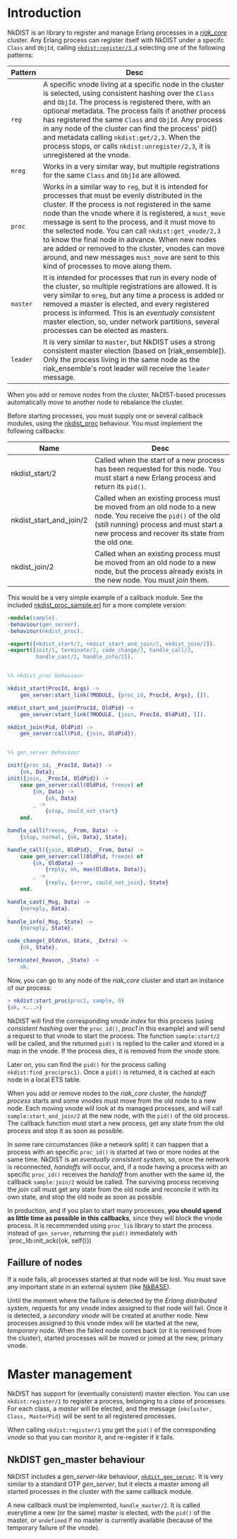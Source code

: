 # Introduction

NkDIST is an library to register and manage Erlang processes in a [_riak_core_](https://github.com/basho/riak_core) cluster. Any Erlang process can register itself with NkDIST under a specifc `Class` and `ObjId`, calling [`nkdist:register/3,4`](src/nkdist.erl) selecting one of the following patterns:

Pattern|Desc
---|---
`reg`|A specific vnode living at a specific node in the cluster is selected, using consistent hashing over the `Class` and `ObjId`. The process is registered there, with an optional metadata. The process fails if another process has registered the same `Class` and `ObjId`. Any process in any node of the cluster can find the process' pid() and metadata calling `nkdist:get/2,3`. When the process stops, or calls `nkdist:unregister/2,3`, it is unregistered at the vnode.
`mreg`|Works in a very similar way, but multiple registrations for the same `Class` and `ObjId` are allowed.
`proc`|Works in a similar way to `reg`, but it is intended for processes that must be evenly distributed in the cluster. If the process is not registered in the same node than the vnode where it is registered, a `must_move` message is sent to the process, and it must move to the selected node. You can call `nkdist:get_vnode/2,3` to know the final node in advance. When new nodes are added or removed to the cluster, vnodes can move around, and new messages `must_move` are sent to this kind of processes to move along them.
`master`|It is intended for processes that run in every node of the cluster, so multiple registrations are allowed. It is very similar to `mreg`, but any time a process is added or removed a master is elected, and every registered process is informed. This is an _eventualy consistent_ master election, so, under network partitions, several processes can be elected as masters.
`leader`|It is very similar to `master`, but NkDIST uses a strong consistent master election (based on [riak_ensemble]). Only the process living in the same node as the riak_ensemble's root leader will receive the `leader` message.







When you add or remove nodes from the cluster, NkDIST-based processes automatically _move_ to another node to rebalance the cluster.

Before starting processes, you must supply one or several callback modules, using the [nkdist_proc](src/nkdist_proc.erl) behaviour. You must implement the following callbacks:

Name|Desc
---|---
nkdist_start/2|Called when the start of a new process has been requested for this node. You must start a new Erlang process and return its `pid()`.
nkdist_start_and_join/2|Called when an existing process must be moved from an old node to a new node. You receive the `pid()` of the old (still running) process and must start a new process and recover its state from the old one.
nkdist_join/2|Called when an existing process must be moved from an old node to a new node, but the process already exists in the new node. You must _join_ them.

This would be a very simple example of a callback module. See the included [nkdist_proc_sample.erl](src/nkdist_proc_sample.erl) for a more complete version:

```erlang
-module(sample).
-behaviour(gen_server).
-behaviour(nkdist_proc).

-export([nkdist_start/2, nkdist_start_and_join/2, nkdist_join/2]).
-export([init/1, terminate/2, code_change/3, handle_call/3,   
         handle_cast/2, handle_info/2]).


%% nkdist_proc behaviour

nkdist_start(ProcId, Args) ->
    gen_server:start_link(?MODULE, {proc_id, ProcId, Args}, []).

nkdist_start_and_join(ProcId, OldPid) ->
    gen_server:start_link(?MODULE, {join, ProcId, OldPid}, []).

nkdist_join(Pid, OldPid) ->
    gen_server:call(Pid, {join, OldPid}).


%% gen_server behaviour

init({proc_id, _ProcId, Data}) ->
    {ok, Data};
init({join, _ProcId, OldPid}) ->
    case gen_server:call(OldPid, freeze) of
        {ok, Data} -> 
            {ok, Data}
        _ ->
            {stop, could_not_start}
    end.

handle_call(freeze, _From, Data) ->
    {stop, normal, {ok, Data}, State};

handle_call({join, OldPid}, _From, Data) ->
    case gen_server:call(OldPid, freeze) of
        {ok, OldData} ->
            {reply, ok, max(OldData, Data)};	
        _ ->
            {reply, {error, could_not_join}, State}
    end.

handle_cast(_Msg, Data) ->
    {noreply, Data}.
    
handle_info(_Msg, State) ->
    {noreply, State}.

code_change(_OldVsn, State, _Extra) ->
    {ok, State}.

terminate(_Reason, _State) ->
    ok.
```

Now, you can go to any node of the _riak_core_ cluster and start an instance of our process:

```erlang
> nkdist:start_proc(proc1, sample, 0)
{ok, <...>}
```

NkDIST will find the corresponding _vnode index_ for this process (using _consistent hashing_ over the `proc_id()`, _proc1_ in this example) and will send a request to that vnode to start the process. The function `sample:start/2` will be called, and the returned `pid()` is replied to the caller and stored in a map in the vnode. If the process dies, it is removed from the vnode store.

Later on, you can find the `pid()` for the process calling `nkdist:find_proc(proc1)`. Once a `pid()` is returned, it is cached at each node in a local ETS table.

When you add or remove nodes to the _riak_core_ cluster, the _handoff process_ starts and some vnodes must move from the old node to a new node. Each moving vnode will look at its managed processes, and will call `sample:start_and_join/2` at the new node, with the `pid()` of the old process. The callback function must start a new process, get any state from the old process and stop it as soon as possible.

In some rare circumstances (like a network split) it can happen that a process with an specific `proc_id()` is started at two or more nodes at the same time. NkDIST is an _eventually consistent system_, so, once the network is reconnected, _handoffs_ will occur, and, if a node having a process with an specific `proc_id()` receives the _handoff_ from another with the same id, the callback `sample:join/2` would be called. The surviving process receiving the _join_ call must get any state from the old node and reconcile it with its own state, and stop the old node as soon as possible.

In production, and if you plan to start many processes, **you should spend as little time as possible in this callbacks**, since they will block the vnode process. It is recommended using `proc_lib` library to start the process instead of `gen_server`, returning the `pid()` inmediately with `proc_lib:init_ack({ok, self()})



## Faillure of nodes

If a node fails, all processes started at that node will be lost. You must save any important state in an external system (like [NkBASE](https://github.com/NetComposer/nkbase)).

Until the moment where the faillure is detected by the _Erlang distributed system_, requests for any vnode index assigned to that node will fail. Once it is detected, a _secondary vnode_ will be created at another node. New processes assigned to this vnode index will be started at the new, _temporary_ node. When the failed node comes back (or it is removed from the cluster), started processes will be moved or joined at the new, primary vnode.


# Master management

NkDIST has support for (eventually consistent) master election. You can use `nkdist:register/1` to register a process, belonging to a _class_ of processes. For each class, a _master_ will be elected, and the message `{nkcluster, Class, MasterPid}` will be sent to all registered processes.

When calling `nkdist:register/1` you get the `pid()` of the corresponding _vnode_ so that you can monitor it, and re-register if it fails.


## NkDIST gen_master behaviour

NkDIST includes a _gen_server-like_ behaviour, [`nkdist_gen_server`](src/nkdist_gen_server.erl). It is very similar to a standard OTP _gen_server_, but it elects a master among all started processes in the cluster with the same callback module. 

A new callback must be implemented, `handle_master/2`. It is called everytime a new (or the same) master is elected, with the `pid()` of the master, or `undefined` if no master is currently available (because of the temporary failure of the vnode).










